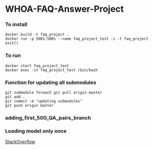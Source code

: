 # WHOA-FAQ-Answer-Project

### To install
```
docker build -t faq_project .
docker run -p 5001:5001 --name faq_project_test -i -t faq_project
exit()
```

### To run
```
docker start faq_project_test
docker exec -it faq_project_test /bin/bash
```

### Function for updating all submodules
```
git submodule foreach git pull origin master
git add .
git commit -m "updating submodules"
git push origin master
```
### adding_first_500_QA_pairs_branch

### Loading model only once
[StackOverflow](https://stackoverflow.com/questions/32213893/how-to-cache-a-large-machine-learning-model-in-flask)